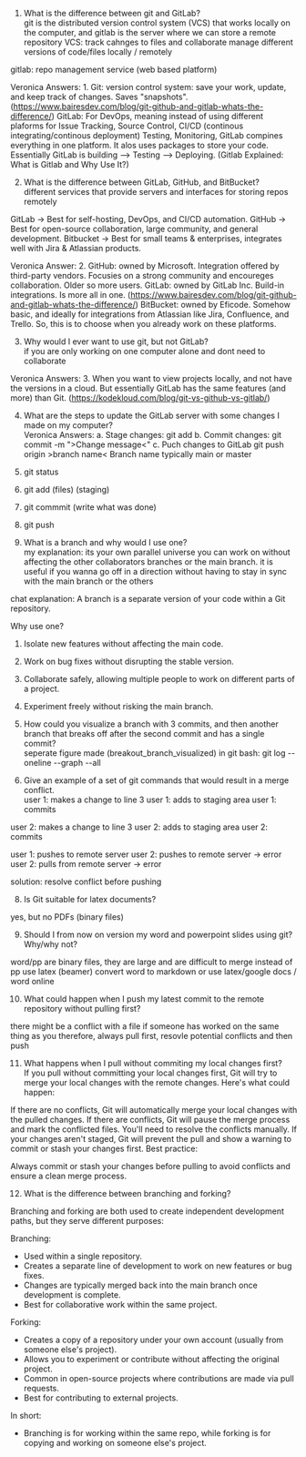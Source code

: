 1.	What is the difference between git and GitLab?  
git is the distributed version control system (VCS) that works locally on the computer, and gitlab is the server where we can store a remote repository
VCS: track cahnges to files and collaborate 
manage different versions of code/files locally / remotely

gitlab: repo management service (web based platform)

Veronica Answers:
    1. Git: version control system: save your work, update, and keep track of changes. Saves "snapshots".
    (https://www.bairesdev.com/blog/git-github-and-gitlab-whats-the-difference/)
    GitLab: For DevOps, meaning instead of using different plaforms for Issue Tracking, Source Control, CI/CD (continous integrating/continous deployment) Testing, Monitoring, GitLab compines everything in one platform. It alos uses packages to store your code.
    Essentially GitLab is building --> Testing --> Deploying. 
    (Gitlab Explained: What is Gitlab and Why Use It?)

2.	What is the difference between GitLab, GitHub, and BitBucket?  
different services that provide servers and interfaces for storing repos remotely

GitLab → Best for self-hosting, DevOps, and CI/CD automation.
GitHub → Best for open-source collaboration, large community, and general development.
Bitbucket → Best for small teams & enterprises, integrates well with Jira & Atlassian products.

Veronica Answer:
    2. GitHub: owned by Microsoft. Integration offered by third-party vendors. Focusies on a strong community and encoureges collaboration. Older so more users. 
    GitLab: owned by GitLab Inc. Build-in integrations. Is more all in one. 
    (https://www.bairesdev.com/blog/git-github-and-gitlab-whats-the-difference/)
    BitBucket: owned by Eficode. Somehow basic, and ideally for integrations from Atlassian like Jira, Confluence, and Trello. So, this is to choose when you already work on these platforms. 

3.	Why would I ever want to use git, but not GitLab?  
if you are only working on one computer alone and dont need to collaborate 

Veronica Answers:
    3. When you want to view projects locally, and not have the versions in a cloud. But essentially GitLab has the same features (and more) than Git. 
    (https://kodekloud.com/blog/git-vs-github-vs-gitlab/)

4.	What are the steps to update the GitLab server with some changes I made on my computer?  
Veronica Answers:
        a. Stage changes:
            git add
        b. Commit changes:
            git commit -m ">Change message<"
        c. Puch changes to GitLab 
            git push origin >branch name<
            Branch name typically main or master
0. git status
1. git add (files) (staging)
2. git commmit (write what was done)
3. git push

5.	What is a branch and why would I use one?  
my explanation:
its your own parallel universe you can work on without affecting the other collaborators branches or the main branch. 
it is useful if you wanna go off in a direction without having to stay in sync with the main branch or the others

chat explanation:
A branch is a separate version of your code within a Git repository.  

Why use one?  
1. Isolate new features without affecting the main code.  
2. Work on bug fixes without disrupting the stable version.  
3. Collaborate safely, allowing multiple people to work on different parts of a project.  
4. Experiment freely without risking the main branch.  

6.	How could you visualize a branch with 3 commits, and then another branch that breaks off after the second commit and has a single commit?  
seperate figure made (breakout_branch_visualized)
in git bash:
git log --oneline --graph --all


7.	Give an example of a set of git commands that would result in a merge conflict.  
user 1: makes a change to line 3
user 1: adds to staging area
user 1: commits 

user 2: makes a change to line 3
user 2: adds to staging area
user 2: commits 

user 1: pushes to remote server
user 2: pushes to remote server -> error
user 2: pulls from remote server -> error

solution: resolve conflict before pushing

8.	Is Git suitable for latex documents? 

yes, but no PDFs (binary files) 

9.	Should I from now on version my word and powerpoint slides using git? Why/why not?  

word/pp are binary files, they are large and are difficult to merge
instead of pp use latex (beamer)
convert word to markdown or use latex/google docs / word online

10.	What could happen when I push my latest commit to the remote repository without pulling first?  

there might be a conflict with a file if someone has worked on the same thing as you 
therefore, always pull first, resovle potential conflicts and then push


11.	What happens when I pull without commiting my local changes first?  
If you pull without committing your local changes first, Git will try to merge your local changes with the remote changes. Here's what could happen:

If there are no conflicts, Git will automatically merge your local changes with the pulled changes.
If there are conflicts, Git will pause the merge process and mark the conflicted files. You'll need to resolve the conflicts manually.
If your changes aren't staged, Git will prevent the pull and show a warning to commit or stash your changes first.
Best practice:

Always commit or stash your changes before pulling to avoid conflicts and ensure a clean merge process.

12.	What is the difference between branching and forking?

Branching and forking are both used to create independent development paths, but they serve different purposes:

 Branching:
- Used within a single repository.
- Creates a separate line of development to work on new features or bug fixes.
- Changes are typically merged back into the main branch once development is complete.
- Best for collaborative work within the same project.

 Forking:
- Creates a copy of a repository under your own account (usually from someone else's project).
- Allows you to experiment or contribute without affecting the original project.
- Common in open-source projects where contributions are made via pull requests.
- Best for contributing to external projects.

In short:  
- Branching is for working within the same repo, while forking is for copying and working on someone else's project.
